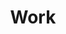 ---
title: Work
layout: layouts/work-index.html
description: UX design and research case studies
---